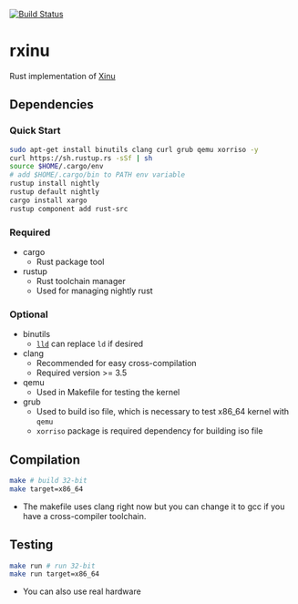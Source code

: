 [![Build Status](https://travis-ci.org/robert-w-gries/rxinu.svg?branch=master)](https://travis-ci.org/robert-w-gries/rxinu)

# rxinu
Rust implementation of [Xinu](https://github.com/xinu-os/xinu)

## Dependencies
  
### Quick Start
```bash
sudo apt-get install binutils clang curl grub qemu xorriso -y
curl https://sh.rustup.rs -sSf | sh
source $HOME/.cargo/env
# add $HOME/.cargo/bin to PATH env variable
rustup install nightly
rustup default nightly
cargo install xargo
rustup component add rust-src
```

### Required

* cargo
  * Rust package tool
* rustup
  * Rust toolchain manager
  * Used for managing nightly rust


### Optional

* binutils
  * [`lld`](http://lld.llvm.org/) can replace `ld` if desired
* clang
  * Recommended for easy cross-compilation
  * Required version >= 3.5
* qemu
  * Used in Makefile for testing the kernel
* grub
  * Used to build iso file, which is necessary to test x86_64 kernel with `qemu`
  * `xorriso` package is required dependency for building iso file

## Compilation

```bash
make # build 32-bit
make target=x86_64
```

* The makefile uses clang right now but you can change it to gcc if you have a cross-compiler toolchain.

## Testing

```bash
make run # run 32-bit
make run target=x86_64
```

* You can also use real hardware
